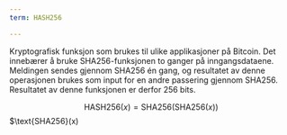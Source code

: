 ```yaml
---
term: HASH256

---
```

Kryptografisk funksjon som brukes til ulike applikasjoner på Bitcoin. Det innebærer å bruke SHA256-funksjonen to ganger på inngangsdataene. Meldingen sendes gjennom SHA256 én gang, og resultatet av denne operasjonen brukes som input for en andre passering gjennom SHA256. Resultatet av denne funksjonen er derfor 256 bits.

$$\text{HASH256}(x) = \text{SHA256}(\text{SHA256}(x))$$$\text{SHA256}(x)